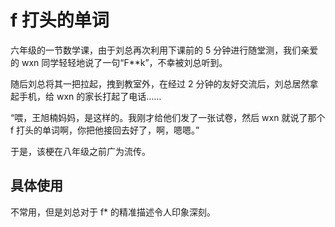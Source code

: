 # f 打头的单词

六年级的一节数学课，由于刘总再次利用下课前的 5 分钟进行随堂测，我们亲爱的 wxn 同学轻轻地说了一句“F**k”，不幸被刘总听到。

随后刘总将其一把拉起，拽到教室外，在经过 2 分钟的友好交流后，刘总居然拿起手机，给 wxn 的家长打起了电话……

“喂，王旭楠妈妈，是这样的。我刚才给他们发了一张试卷，然后 wxn 就说了那个 f 打头的单词啊，你把他接回去好了，啊，嗯嗯。”

于是，该梗在八年级之前广为流传。

## 具体使用

不常用，但是刘总对于 f* 的精准描述令人印象深刻。
